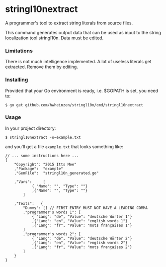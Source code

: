 # stringl10nextract
A programmer's tool to extract string literals from source files.

This command generates output data that can be used as input to the
string localization tool stringl10n. Data must be edited.

### Limitations

There is not much intelligence implemented. A lot of useless
literals get extracted. Remove them by editing.

### Installing

Provided that your Go environment is ready, i.e. $GOPATH is set, you need to:

`$ go get github.com/hwheinzen/stringl10n/cmd/stringl10nextract`

### Usage
In your project directory:

`$ stringl10nextract -o=example.txt`

and you'll get a file `example.txt` that looks something like:

```
// ... some instructions here ...
{
	"Copyright": "2015 Itts Mee"
	,"Package":  "example"
	,"GenFile":  "stringl10n_generated.go"

	,"Vars":     [
			{ "Name": "", "Type": ""}
			,{"Name": "", "Type": ""}
		]

	,"Texts":	{
		"Dummy": [] // FIRST ENTRY MUST NOT HAVE A LEADING COMMA
		,"programmer's words 1": [
			{ "Lang": "de", "Value": "deutsche Wörter 1"}
			,{"Lang": "en", "Value": "english words 1"}
			,{"Lang": "fr", "Value": "mots françaises 1"}
		]
		,"programmer's words 2": [
			{ "Lang": "de", "Value": "deutsche Wörter 2"}
			,{"Lang": "en", "Value": "english words 2"}
			,{"Lang": "fr", "Value": "mots françaises 2"}
		]
	}
}
